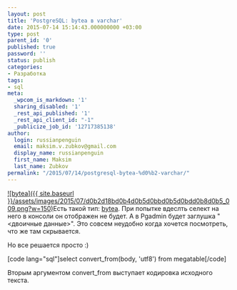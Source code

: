 ```yaml
---
layout: post
title: 'PostgreSQL: bytea в varchar'
date: 2015-07-14 15:14:43.000000000 +03:00
type: post
parent_id: '0'
published: true
password: ''
status: publish
categories:
- Разработка
tags:
- sql
meta:
  _wpcom_is_markdown: '1'
  sharing_disabled: '1'
  _rest_api_published: '1'
  _rest_api_client_id: "-1"
  _publicize_job_id: '12717385138'
author:
  login: russianpenguin
  email: maksim.v.zubkov@gmail.com
  display_name: russianpenguin
  first_name: Maksim
  last_name: Zubkov
permalink: "/2015/07/14/postgresql-bytea-%d0%b2-varchar/"
---
```

[![bytea]({{ site.baseurl }}/assets/images/2015/07/d0b2d18bd0b4d0b5d0bbd0b5d0bdd0b8d0b5_009.png?w=150)](https://russianpenguin.files.wordpress.com/2015/07/d0b2d18bd0b4d0b5d0bbd0b5d0bdd0b8d0b5_009.png)Есть такой тип: [bytea](http://www.postgresql.org/docs/8.4/static/datatype-binary.html). При попытке вдеслть селект на него в консоли он отображен не будет. А в Pgadmin будет заглушка "\<двоичные данные\>". Это совсем неудобно когда хочется посмотреть, что же там скрывается.

Но все решается просто :)

[code lang="sql"]select convert\_from(body, 'utf8') from megatable[/code]

Вторым аргументом convert\_from выступает кодировка исходного текста.  
&nbsp;

